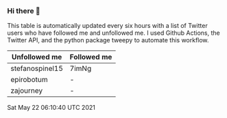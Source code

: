 ### Hi there 👋

This table is automatically updated every six hours with a list of Twitter users who have followed me and unfollowed me. I used Github Actions, the Twitter API, and the python package tweepy to automate this workflow.

| Unfollowed me |  Followed me |
| --- | --- |
|stefanospinel15|7imNg|
|epirobotum|-|
|zajourney|-|
Sat May 22 06:10:40 UTC 2021
